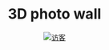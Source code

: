 <h1 align="center">3D photo wall</h1>
<p align="center">
      			<a style="margin-inline:5px" target="_blank" href="">
              <img  src="https://visitor-badge.glitch.me/badge?page_id=3D-photo-wall" title="访客"/>
			</a>
</p>
